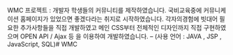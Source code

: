 WMC 프로젝트 :  개발자 학생들의 커뮤니티를 제작하였습니다. 국비교육중에 커뮤니케이션 홈페이지가 있었으면 좋겠다라는 취지로 시작하였습니다. 각자의경험에 빗대어 필요한 추가사항들을 직접 개발하였고 메인 CSS부터 전체적인 디자인까지 직접 구현하였으며 OPEN API / Ajax 등 을 이용하여 개발하였습니다.        – (사용 언어 : JAVA , JSP , JavaScript, SQL)# WMC
